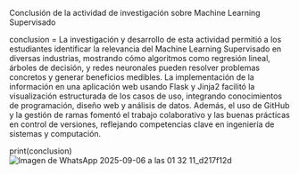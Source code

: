 Conclusión de la actividad de investigación sobre Machine Learning Supervisado

conclusion = 
La investigación y desarrollo de esta actividad permitió a los estudiantes identificar la relevancia
del Machine Learning Supervisado en diversas industrias, mostrando cómo algoritmos como regresión
lineal, árboles de decisión, y redes neuronales pueden resolver problemas concretos y generar
beneficios medibles. La implementación de la información en una aplicación web usando Flask y
Jinja2 facilitó la visualización estructurada de los casos de uso, integrando conocimientos de
programación, diseño web y análisis de datos. Además, el uso de GitHub y la gestión de ramas fomentó
el trabajo colaborativo y las buenas prácticas en control de versiones, reflejando competencias
clave en ingeniería de sistemas y computación.

print(conclusion)
![Imagen de WhatsApp 2025-09-06 a las 01 32 11_d217f12d](https://github.com/user-attachments/assets/89f0baed-4c50-4c05-a9c3-43f39ee4eb65)
